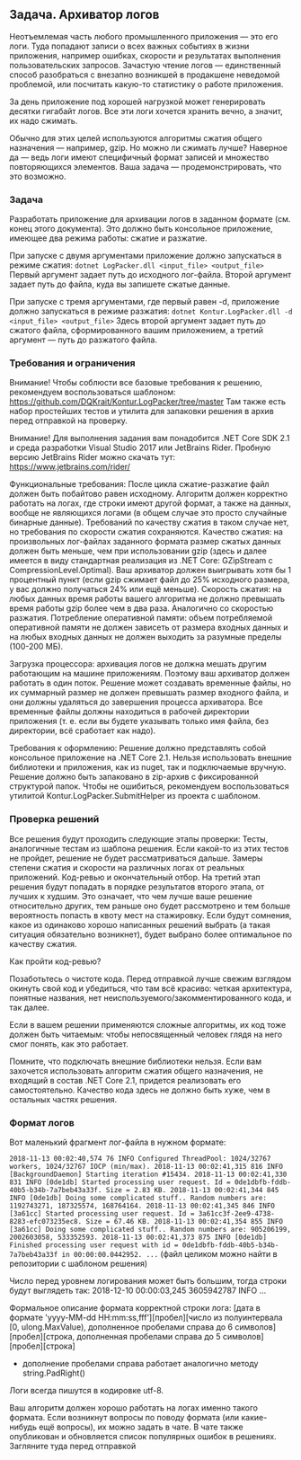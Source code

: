 ## Задача. Архиватор логов 

Неотъемлемая часть любого промышленного приложения — это его логи. Туда попадают записи о всех важных событиях в жизни приложения, например ошибках, скорости и результатах выполнения пользовательских запросов. Зачастую чтение логов — единственный способ разобраться с внезапно возникшей в продакшене неведомой проблемой, или посчитать какую-то статистику о работе приложения.

За день приложение под хорошей нагрузкой может генерировать десятки гигабайт логов. Все эти логи хочется хранить вечно, а значит, их надо сжимать.

Обычно для этих целей используются алгоритмы сжатия общего назначения — например, gzip. Но можно ли сжимать лучше? Наверное да — ведь логи имеют специфичный формат записей и множество повторяющихся элементов. Ваша задача — продемонстрировать, что это возможно.

### Задача

Разработать приложение для архивации логов в заданном формате (см. конец этого документа). Это должно быть консольное приложение, имеющее два режима работы: сжатие и разжатие.

При запуске с двумя аргументами приложение должно запускаться в режиме сжатия: `dotnet LogPacker.dll <input_file> <output_file>` Первый аргумент задает путь до исходного лог-файла. Второй аргумент задает путь до файла, куда вы запишете сжатые данные.

При запуске с тремя аргументами, где первый равен -d, приложение должно запускаться в режиме разжатия: `dotnet Kontur.LogPacker.dll -d <input_file> <output_file>` Здесь второй аргумент задает путь до сжатого файла, сформированного вашим приложением, а третий аргумент — путь до разжатого файла.

### Требования и ограничения

Внимание! Чтобы соблюсти все базовые требования к решению, рекомендуем воспользоваться шаблоном: https://github.com/DQKrait/Kontur.LogPacker/tree/master Там также есть набор простейших тестов и утилита для запаковки решения в архив перед отправкой на проверку.

Внимание! Для выполнения задания вам понадобится .NET Core SDK 2.1 и среда разработки Visual Studio 2017 или JetBrains Rider. Пробную версию JetBrains Rider можно скачать тут: https://www.jetbrains.com/rider/

Функциональные требования: После цикла сжатие-разжатие файл должен быть побайтово равен исходному. Алгоритм должен корректно работать на логах, где строки имеют другой формат, а также на данных, вообще не являющихся логами (в общем случае это просто случайные бинарные данные). Требований по качеству сжатия в таком случае нет, но требования по скорости сжатия сохраняются. Качество сжатия: на произвольных лог-файлах заданного формата размер сжатых данных должен быть меньше, чем при использовании gzip (здесь и далее имеется в виду стандартная реализация из .NET Core: GZipStream с CompressionLevel.Optimal). Ваш архиватор должен выигрывать хотя бы 1 процентный пункт (если gzip сжимает файл до 25% исходного размера, у вас должно получаться 24% или ещё меньше). Скорость сжатия: на любых данных время работы вашего алгоритма не должно превышать время работы gzip более чем в два раза. Аналогично со скоростью разжатия. Потребление оперативной памяти: объем потребляемой оперативной памяти не должен зависеть от размера входных данных и на любых входных данных не должен выходить за разумные пределы (100-200 МБ).

Загрузка процессора: архивация логов не должна мешать другим работающим на машине приложениям. Поэтому ваш архиватор должен работать в один поток. Решение может создавать временные файлы, но их суммарный размер не должен превышать размер входного файла, и они должны удаляться до завершения процесса архиватора. Все временные файлы должны находиться в рабочей директории приложения (т. е. если вы будете указывать только имя файла, без директории, всё сработает как надо).

Требования к оформлению: Решение должно представлять собой консольное приложение на .NET Core 2.1. Нельзя использовать внешние библиотеки и приложения, как из nuget, так и подключаемые вручную. Решение должно быть запаковано в zip-архив с фиксированной структурой папок. Чтобы не ошибиться, рекомендуем воспользоваться утилитой Kontur.LogPacker.SubmitHelper из проекта с шаблоном.

### Проверка решений

Все решения будут проходить следующие этапы проверки: Тесты, аналогичные тестам из шаблона решения. Если какой-то из этих тестов не пройдет, решение не будет рассматриваться дальше. Замеры степени сжатия и скорости на различных логах от реальных приложений. Код-ревью и окончательный отбор. На третий этап решения будут попадать в порядке результатов второго этапа, от лучших к худшим. Это означает, что чем лучше ваше решение относительно других, тем раньше оно будет рассмотрено и тем больше вероятность попасть в квоту мест на стажировку. Если будут сомнения, какое из одинаково хорошо написанных решений выбрать (а такая ситуация обязательно возникнет), будет выбрано более оптимальное по качеству сжатия.

Как пройти код-ревью?

Позаботьтесь о чистоте кода. Перед отправкой лучше свежим взглядом окинуть свой код и убедиться, что там всё красиво: четкая архитектура, понятные названия, нет неиспользуемого/закомментированного кода, и так далее.

Если в вашем решении применяются сложные алгоритмы, их код тоже должен быть читаемым: чтобы непосвященный человек глядя на него смог понять, как это работает.

Помните, что подключать внешние библиотеки нельзя. Если вам захочется использовать алгоритм сжатия общего назначения, не входящий в состав .NET Core 2.1, придется реализовать его самостоятельно. Качество кода здесь не должно быть хуже, чем в остальных частях решения.

### Формат логов

Вот маленький фрагмент лог-файла в нужном формате:

`2018-11-13 00:02:40,574 76 INFO Configured ThreadPool: 1024/32767 workers, 1024/32767 IOCP (min/max). 2018-11-13 00:02:41,315 816 INFO [BackgroundDaemon] Starting iteration #15434. 2018-11-13 00:02:41,330 831 INFO [0de1db] Started processing user request. Id = 0de1dbfb-fddb-40b5-b34b-7a7beb43a33f. Size = 2.83 KB. 2018-11-13 00:02:41,344 845 INFO [0de1db] Doing some complicated stuff.. Random numbers are: 1192743271, 187325574, 168764164. 2018-11-13 00:02:41,345 846 INFO [3a61cc] Started processing user request. Id = 3a61cc3f-2ee9-4738-8283-efc073235ec8. Size = 67.46 KB. 2018-11-13 00:02:41,354 855 INFO [3a61cc] Doing some complicated stuff.. Random numbers are: 905206199, 2002603058, 533352593. 2018-11-13 00:02:41,373 875 INFO [0de1db] Finished processing user request with id = 0de1dbfb-fddb-40b5-b34b-7a7beb43a33f in 00:00:00.0442952. ...` (файл целиком можно найти в репозитории с шаблоном решения)

Число перед уровнем логирования может быть большим, тогда строки будут выглядеть так: 2018-12-10 00:00:03,245 3605942787 INFO ...

Формальное описание формата корректной строки лога: [дата в формате 'yyyy-MM-dd HH:mm:ss,fff'][пробел][число из полуинтервала [0, ulong.MaxValue), дополненное пробелами справа до 6 символов][пробел][строка, дополненная пробелами справа до 5 символов][пробел][строка]
* дополнение пробелами справа работает аналогично методу string.PadRight()

Логи всегда пишутся в кодировке utf-8.

Ваш алгоритм должен хорошо работать на логах именно такого формата. Если возникнут вопросы по поводу формата (или какие-нибудь ещё вопросы), их можно задать в чате. В чате также опубликован и обновляется список популярных ошибок в решениях. Загляните туда перед отправкой
